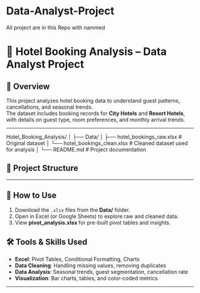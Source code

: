 # Data-Analyst-Project
All project are in this Repo with nammed

# 🏨 Hotel Booking Analysis – Data Analyst Project

## 📌 Overview
This project analyzes hotel booking data to understand guest patterns, cancellations, and seasonal trends.  
The dataset includes booking records for **City Hotels** and **Resort Hotels**, with details on guest type, room preferences, and monthly arrival trends.

---
Hotel_Booking_Analysis/
│
├── Data/
│ ├── hotel_bookings_raw.xlsx # Original dataset
│ └── hotel_bookings_clean.xlsx # Cleaned dataset used for analysis
│
└── README.md # Project documentation

## 📂 Project Structure

---

## 🚀 How to Use
1. Download the `.xlsx` files from the **Data/** folder.
2. Open in Excel (or Google Sheets) to explore raw and cleaned data.
3. View **pivot_analysis.xlsx** for pre-built pivot tables and insights.

## 🛠 Tools & Skills Used
- **Excel**: Pivot Tables, Conditional Formatting, Charts
- **Data Cleaning**: Handling missing values, removing duplicates
- **Data Analysis**: Seasonal trends, guest segmentation, cancellation rate
- **Visualization**: Bar charts, tables, and color-coded metrics

---
